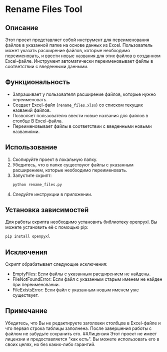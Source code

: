 # Rename Files Tool

## Описание
Этот проект представляет собой инструмент для переименования файлов в указанной папке на основе данных из Excel. Пользователь может указать расширение файлов, которые необходимо переименовать, и ввести новые названия для этих файлов в созданном Excel-файле. Инструмент автоматически переименовывает файлы в соответствии с введенными данными.
## Функциональность
- Запрашивает у пользователя расширение файлов, которые нужно переименовать.
- Создает Excel-файл (`rename_files.xlsx`) со списком текущих названий файлов.
- Позволяет пользователю ввести новые названия для файлов в столбце B Excel-файла.
- Переименовывает файлы в соответствии с введенными новыми названиями.
## Использование
1. Скопируйте проект в локальную папку.
2. Убедитесь, что в папке существуют файлы с указанным расширением, которые необходимо переименовать.
3. Запустите скрипт:
   ```bash
   python rename_files.py
   ```
4. Следуйте инструкции в приложении.
## Установка зависимостей
Для работы скрипта необходимо установить библиотеку openpyxl. Вы можете установить её с помощью pip:

```bash
pip install openpyxl
```
## Исключения
Скрипт обрабатывает следующие исключения:
- EmptyFiles: Если файлы с указанным расширением не найдены.
- FileNotFoundError: Если файл с указанным старым именем не найден при переименовании.
- FileExistsError: Если файл с указанным новым именем уже существует.
## Примечание
Убедитесь, что Вы не редактируете заголовки столбцов в Excel-файле и что первая строка таблицы заполнена. После завершения работы с файлом не забудьте сохранить его.
##Лицензия
Этот проект не имеет лицензии и предоставляется "как есть". Вы можете использовать его в своих целях, но без каких-либо гарантий.
